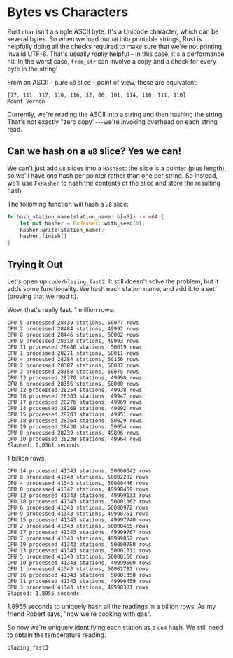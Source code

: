 # Bytes vs Characters

Rust `char` isn't a single ASCII byte. It's a Unicode character, which can be several bytes. So when we load our `u8` into
printable strings, Rust is helpfully doing all the checks required to make sure that we're not printing invalid UTF-8. That's
usually *really* helpful - in this case, it's a performance hit. In the worst case, `from_str` can involve a copy
and a check for every byte in the string!

From an ASCII - pure `u8` slice - point of view, these are equivalent:

```
[77, 111, 117, 110, 116, 32, 86, 101, 114, 110, 111, 110]
Mount Vernon
```

Currently, we're reading the ASCII into a string and then hashing the string. That's not exactly "zero copy"---we're
invoking overhead on each string read.

## Can we hash on a `u8` slice? Yes we can!

We can't just add `u8` slices into a `HashSet`: the slice is a pointer (plus length), so we'll have one
hash per pointer rather than one per string. So instead, we'll use `FxHasher` to hash the contents of the slice
and store the resulting hash.

The following function will hash a `u8` slice:

```rust
fn hash_station_name(station_name: &[u8]) -> u64 {
    let mut hasher = FxHasher::with_seed(0);
    hasher.write(station_name);
    hasher.finish()
}
```

## Trying it Out

Let's open up `code/blazing_fast2`. It still doesn't solve the problem, but it adds some functionality. We hash
each station name, and add it to a set (proving that we read it).

Wow, that's really fast. 1 million rows:

```
CPU 5 processed 28439 stations, 50077 rows
CPU 7 processed 28484 stations, 49992 rows
CPU 8 processed 28446 stations, 50002 rows
CPU 9 processed 28318 stations, 49993 rows
CPU 11 processed 28486 stations, 50019 rows
CPU 1 processed 28271 stations, 50011 rows
CPU 4 processed 28284 stations, 50156 rows
CPU 2 processed 28387 stations, 50037 rows
CPU 3 processed 28358 stations, 50075 rows
CPU 13 processed 28370 stations, 49998 rows
CPU 6 processed 28356 stations, 50000 rows
CPU 12 processed 28254 stations, 49938 rows
CPU 16 processed 28303 stations, 49947 rows
CPU 17 processed 28276 stations, 49969 rows
CPU 14 processed 28268 stations, 49892 rows
CPU 15 processed 28203 stations, 49951 rows
CPU 18 processed 28364 stations, 50029 rows
CPU 19 processed 28430 stations, 50054 rows
CPU 0 processed 28239 stations, 49896 rows
CPU 10 processed 28238 stations, 49964 rows
Elapsed: 0.0361 seconds
```

1 billion rows:

```
CPU 14 processed 41343 stations, 50000042 rows
CPU 8 processed 41343 stations, 50002282 rows
CPU 4 processed 41343 stations, 50000446 rows
CPU 0 processed 41342 stations, 49998459 rows
CPU 12 processed 41343 stations, 49999133 rows
CPU 18 processed 41343 stations, 50001362 rows
CPU 6 processed 41343 stations, 50000972 rows
CPU 9 processed 41343 stations, 49998751 rows
CPU 15 processed 41343 stations, 49997740 rows
CPU 2 processed 41343 stations, 50000465 rows
CPU 17 processed 41343 stations, 49999767 rows
CPU 7 processed 41343 stations, 49999852 rows
CPU 19 processed 41343 stations, 50000780 rows
CPU 13 processed 41343 stations, 50001311 rows
CPU 5 processed 41343 stations, 50000166 rows
CPU 10 processed 41343 stations, 49999500 rows
CPU 1 processed 41343 stations, 50002782 rows
CPU 16 processed 41343 stations, 50001350 rows
CPU 11 processed 41343 stations, 49996459 rows
CPU 3 processed 41343 stations, 49998381 rows
Elapsed: 1.8955 seconds

```

1.8955 seconds to uniquely hash all the readings in a billion rows. 
As my friend Robert says, "now we're cooking with gas".

So now we're uniquely identifying each station as a `u64` hash. We still need to obtain the temperature reading.

`blazing_fast3`